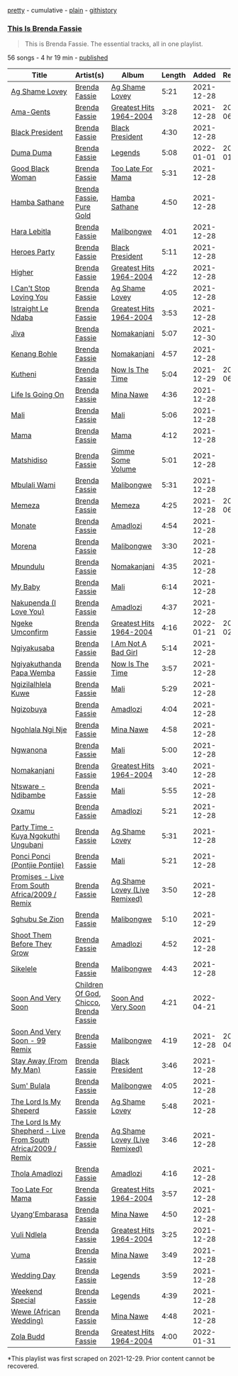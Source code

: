 [pretty](/playlists/pretty/37i9dQZF1DZ06evO00eJOV.md) - cumulative - [plain](/playlists/plain/37i9dQZF1DZ06evO00eJOV) - [githistory](https://github.githistory.xyz/mackorone/spotify-playlist-archive/blob/main/playlists/plain/37i9dQZF1DZ06evO00eJOV)

### [This Is Brenda Fassie](https://open.spotify.com/playlist/37i9dQZF1DZ06evO00eJOV)

> This is Brenda Fassie\. The essential tracks, all in one playlist.

56 songs - 4 hr 19 min - [published](https://open.spotify.com/playlist/2DhoEkaEQKaK2kFK1DH9XS)

| Title | Artist(s) | Album | Length | Added | Removed |
|---|---|---|---|---|---|
| [Ag Shame Lovey](https://open.spotify.com/track/0bkWZRgB7snn6T54Y1mexg) | [Brenda Fassie](https://open.spotify.com/artist/07Pw9XQo0hIwtKRrBwo0Rl) | [Ag Shame Lovey](https://open.spotify.com/album/2yAfaG9DutJ1MDKadP9kZ8) | 5:21 | 2021-12-28 |  |
| [Ama\-Gents](https://open.spotify.com/track/4cSfKyG7CwbggcJwOrF0mj) | [Brenda Fassie](https://open.spotify.com/artist/07Pw9XQo0hIwtKRrBwo0Rl) | [Greatest Hits 1964\-2004](https://open.spotify.com/album/7nPJeqaecmuCa9fau1OHQ0) | 3:28 | 2021-12-28 | 2022-06-23 |
| [Black President](https://open.spotify.com/track/1u6y55ANLeAiIP26F3I3r4) | [Brenda Fassie](https://open.spotify.com/artist/07Pw9XQo0hIwtKRrBwo0Rl) | [Black President](https://open.spotify.com/album/3HhEwfPwfAqK2D0fe7TBWW) | 4:30 | 2021-12-28 |  |
| [Duma Duma](https://open.spotify.com/track/5n0eOWrxigMiLqaSdUJIk9) | [Brenda Fassie](https://open.spotify.com/artist/07Pw9XQo0hIwtKRrBwo0Rl) | [Legends](https://open.spotify.com/album/0RDdkzqoqSDVle30Cn4csO) | 5:08 | 2022-01-01 | 2022-01-03 |
| [Good Black Woman](https://open.spotify.com/track/0tBcgGtZP7OmfiSG5LiXqX) | [Brenda Fassie](https://open.spotify.com/artist/07Pw9XQo0hIwtKRrBwo0Rl) | [Too Late For Mama](https://open.spotify.com/album/46iGQsed63hPnVAF45FCLN) | 5:31 | 2021-12-28 |  |
| [Hamba Sathane](https://open.spotify.com/track/5WRoiwyCUQxn4eE6WOaQKa) | [Brenda Fassie](https://open.spotify.com/artist/07Pw9XQo0hIwtKRrBwo0Rl), [Pure Gold](https://open.spotify.com/artist/3EDFeCAmLSVbMJZJBZj05z) | [Hamba Sathane](https://open.spotify.com/album/1mNSmtT55yrOH4TFCdQJtJ) | 4:50 | 2021-12-28 |  |
| [Hara Lebitla](https://open.spotify.com/track/1KrgwYPtJTmQX9rxVqJZFa) | [Brenda Fassie](https://open.spotify.com/artist/07Pw9XQo0hIwtKRrBwo0Rl) | [Malibongwe](https://open.spotify.com/album/61hCmpIiqa7Ok76xexTzO6) | 4:01 | 2021-12-28 |  |
| [Heroes Party](https://open.spotify.com/track/3pTPE65rcQD17NixGk7Lzw) | [Brenda Fassie](https://open.spotify.com/artist/07Pw9XQo0hIwtKRrBwo0Rl) | [Black President](https://open.spotify.com/album/3HhEwfPwfAqK2D0fe7TBWW) | 5:11 | 2021-12-28 |  |
| [Higher](https://open.spotify.com/track/0Ek44VdlLSiO5MLWISwP5H) | [Brenda Fassie](https://open.spotify.com/artist/07Pw9XQo0hIwtKRrBwo0Rl) | [Greatest Hits 1964\-2004](https://open.spotify.com/album/7nPJeqaecmuCa9fau1OHQ0) | 4:22 | 2021-12-28 |  |
| [I Can't Stop Loving You](https://open.spotify.com/track/6qhfrCJkCrQsyhqt1tpRIG) | [Brenda Fassie](https://open.spotify.com/artist/07Pw9XQo0hIwtKRrBwo0Rl) | [Ag Shame Lovey](https://open.spotify.com/album/2yAfaG9DutJ1MDKadP9kZ8) | 4:05 | 2021-12-28 |  |
| [Istraight Le Ndaba](https://open.spotify.com/track/7qoPu9OMcp56rieRncfF6J) | [Brenda Fassie](https://open.spotify.com/artist/07Pw9XQo0hIwtKRrBwo0Rl) | [Greatest Hits 1964\-2004](https://open.spotify.com/album/7nPJeqaecmuCa9fau1OHQ0) | 3:53 | 2021-12-28 |  |
| [Jiva](https://open.spotify.com/track/0mJXMCZ4p6bPVpsjj0zTGe) | [Brenda Fassie](https://open.spotify.com/artist/07Pw9XQo0hIwtKRrBwo0Rl) | [Nomakanjani](https://open.spotify.com/album/5ahFIyiKJP6a1JlNCZ4fzM) | 5:07 | 2021-12-30 |  |
| [Kenang Bohle](https://open.spotify.com/track/1ZarN2H9sexCr38Rlm06NU) | [Brenda Fassie](https://open.spotify.com/artist/07Pw9XQo0hIwtKRrBwo0Rl) | [Nomakanjani](https://open.spotify.com/album/5ahFIyiKJP6a1JlNCZ4fzM) | 4:57 | 2021-12-28 |  |
| [Kutheni](https://open.spotify.com/track/0qrJ1ifPy3j0pUhYx6Lsfh) | [Brenda Fassie](https://open.spotify.com/artist/07Pw9XQo0hIwtKRrBwo0Rl) | [Now Is The Time](https://open.spotify.com/album/7B7IBtt8hrh1fayumg5JkD) | 5:04 | 2021-12-29 | 2022-06-23 |
| [Life Is Going On](https://open.spotify.com/track/1YeFEB5XaozlnCwXs6I9rp) | [Brenda Fassie](https://open.spotify.com/artist/07Pw9XQo0hIwtKRrBwo0Rl) | [Mina Nawe](https://open.spotify.com/album/2bghemSyO0h96j7YDSjpV0) | 4:36 | 2021-12-28 |  |
| [Mali](https://open.spotify.com/track/1QIayXInAVGwR7ZktE3FLB) | [Brenda Fassie](https://open.spotify.com/artist/07Pw9XQo0hIwtKRrBwo0Rl) | [Mali](https://open.spotify.com/album/5Sxb6kh9aVFcH1r3a6kpUP) | 5:06 | 2021-12-28 |  |
| [Mama](https://open.spotify.com/track/1pLVv5izG6cj2GiQdsEreq) | [Brenda Fassie](https://open.spotify.com/artist/07Pw9XQo0hIwtKRrBwo0Rl) | [Mama](https://open.spotify.com/album/3gMIm1DzHL4BFdfzarGX42) | 4:12 | 2021-12-28 |  |
| [Matshidiso](https://open.spotify.com/track/3rcrsKkRXu7EnVHLCdrUGF) | [Brenda Fassie](https://open.spotify.com/artist/07Pw9XQo0hIwtKRrBwo0Rl) | [Gimme Some Volume](https://open.spotify.com/album/0mZUadtsJA1ax3WHtX8oAO) | 5:01 | 2021-12-28 |  |
| [Mbulali Wami](https://open.spotify.com/track/4mv628DTPrlRfEbCx8VOjX) | [Brenda Fassie](https://open.spotify.com/artist/07Pw9XQo0hIwtKRrBwo0Rl) | [Malibongwe](https://open.spotify.com/album/61hCmpIiqa7Ok76xexTzO6) | 5:31 | 2021-12-28 |  |
| [Memeza](https://open.spotify.com/track/3PCKM1x8qKIMjApmC6u2Ze) | [Brenda Fassie](https://open.spotify.com/artist/07Pw9XQo0hIwtKRrBwo0Rl) | [Memeza](https://open.spotify.com/album/0IvfrpuZ1uq9JGuWrImJqQ) | 4:25 | 2021-12-28 | 2022-06-23 |
| [Monate](https://open.spotify.com/track/3xP06xjR4drFbWNXarAbGk) | [Brenda Fassie](https://open.spotify.com/artist/07Pw9XQo0hIwtKRrBwo0Rl) | [Amadlozi](https://open.spotify.com/album/36kOxKTiTXKPhCviqniiNw) | 4:54 | 2021-12-28 |  |
| [Morena](https://open.spotify.com/track/16MAkaxp01uHJLm6kKIu7L) | [Brenda Fassie](https://open.spotify.com/artist/07Pw9XQo0hIwtKRrBwo0Rl) | [Malibongwe](https://open.spotify.com/album/61hCmpIiqa7Ok76xexTzO6) | 3:30 | 2021-12-28 |  |
| [Mpundulu](https://open.spotify.com/track/0UqdpKfjQXx242CoKQMVqr) | [Brenda Fassie](https://open.spotify.com/artist/07Pw9XQo0hIwtKRrBwo0Rl) | [Nomakanjani](https://open.spotify.com/album/5ahFIyiKJP6a1JlNCZ4fzM) | 4:35 | 2021-12-28 |  |
| [My Baby](https://open.spotify.com/track/6fWKHcXxJQHV2xCiQCSTWu) | [Brenda Fassie](https://open.spotify.com/artist/07Pw9XQo0hIwtKRrBwo0Rl) | [Mali](https://open.spotify.com/album/5Sxb6kh9aVFcH1r3a6kpUP) | 6:14 | 2021-12-28 |  |
| [Nakupenda \(I Love You\)](https://open.spotify.com/track/0blTOYXnFJ57BmSgXLU7NR) | [Brenda Fassie](https://open.spotify.com/artist/07Pw9XQo0hIwtKRrBwo0Rl) | [Amadlozi](https://open.spotify.com/album/36kOxKTiTXKPhCviqniiNw) | 4:37 | 2021-12-28 |  |
| [Ngeke Umconfirm](https://open.spotify.com/track/60x01dD48MK74ivENAzXxf) | [Brenda Fassie](https://open.spotify.com/artist/07Pw9XQo0hIwtKRrBwo0Rl) | [Greatest Hits 1964\-2004](https://open.spotify.com/album/7nPJeqaecmuCa9fau1OHQ0) | 4:16 | 2022-01-21 | 2022-02-22 |
| [Ngiyakusaba](https://open.spotify.com/track/6ILdtae2jIJoaj0aFxqQQ4) | [Brenda Fassie](https://open.spotify.com/artist/07Pw9XQo0hIwtKRrBwo0Rl) | [I Am Not A Bad Girl](https://open.spotify.com/album/0vIuUSqlsrRd0n1WTkU51Y) | 5:14 | 2021-12-28 |  |
| [Ngiyakuthanda Papa Wemba](https://open.spotify.com/track/4C0GA7K5qTaqpfssY9AEvs) | [Brenda Fassie](https://open.spotify.com/artist/07Pw9XQo0hIwtKRrBwo0Rl) | [Now Is The Time](https://open.spotify.com/album/7B7IBtt8hrh1fayumg5JkD) | 3:57 | 2021-12-28 |  |
| [Ngizilalhlela Kuwe](https://open.spotify.com/track/4pyla5gfRMQicI3X7Z84pp) | [Brenda Fassie](https://open.spotify.com/artist/07Pw9XQo0hIwtKRrBwo0Rl) | [Mali](https://open.spotify.com/album/5Sxb6kh9aVFcH1r3a6kpUP) | 5:29 | 2021-12-28 |  |
| [Ngizobuya](https://open.spotify.com/track/7lT8T11ouPtzJ9kQD2ohqC) | [Brenda Fassie](https://open.spotify.com/artist/07Pw9XQo0hIwtKRrBwo0Rl) | [Amadlozi](https://open.spotify.com/album/36kOxKTiTXKPhCviqniiNw) | 4:04 | 2021-12-28 |  |
| [Ngohlala Ngi Nje](https://open.spotify.com/track/5oV9NjG1DzywliYzg1CLaS) | [Brenda Fassie](https://open.spotify.com/artist/07Pw9XQo0hIwtKRrBwo0Rl) | [Mina Nawe](https://open.spotify.com/album/2bghemSyO0h96j7YDSjpV0) | 4:58 | 2021-12-28 |  |
| [Ngwanona](https://open.spotify.com/track/1FSZuMu3FlBjVqyqtoDA3e) | [Brenda Fassie](https://open.spotify.com/artist/07Pw9XQo0hIwtKRrBwo0Rl) | [Mali](https://open.spotify.com/album/5Sxb6kh9aVFcH1r3a6kpUP) | 5:00 | 2021-12-28 |  |
| [Nomakanjani](https://open.spotify.com/track/7sAaRNhvkHH87PnV5ArZ98) | [Brenda Fassie](https://open.spotify.com/artist/07Pw9XQo0hIwtKRrBwo0Rl) | [Greatest Hits 1964\-2004](https://open.spotify.com/album/7nPJeqaecmuCa9fau1OHQ0) | 3:40 | 2021-12-28 |  |
| [Ntsware \- Ndibambe](https://open.spotify.com/track/2CbMJFrNNXHFEJ0rfvAg8I) | [Brenda Fassie](https://open.spotify.com/artist/07Pw9XQo0hIwtKRrBwo0Rl) | [Mali](https://open.spotify.com/album/5Sxb6kh9aVFcH1r3a6kpUP) | 5:55 | 2021-12-28 |  |
| [Oxamu](https://open.spotify.com/track/3c12Qf7JZy3v7RHntq5HQ6) | [Brenda Fassie](https://open.spotify.com/artist/07Pw9XQo0hIwtKRrBwo0Rl) | [Amadlozi](https://open.spotify.com/album/36kOxKTiTXKPhCviqniiNw) | 5:21 | 2021-12-28 |  |
| [Party Time \- Kuya Ngokuthi Ungubani](https://open.spotify.com/track/1BNqCfgKVNePaG8AKR1qzw) | [Brenda Fassie](https://open.spotify.com/artist/07Pw9XQo0hIwtKRrBwo0Rl) | [Ag Shame Lovey](https://open.spotify.com/album/2yAfaG9DutJ1MDKadP9kZ8) | 5:31 | 2021-12-28 |  |
| [Ponci Ponci \(Pontjie Pontjie\)](https://open.spotify.com/track/49SjeHQevHY5zP1cqqxi9t) | [Brenda Fassie](https://open.spotify.com/artist/07Pw9XQo0hIwtKRrBwo0Rl) | [Mali](https://open.spotify.com/album/5Sxb6kh9aVFcH1r3a6kpUP) | 5:21 | 2021-12-28 |  |
| [Promises \- Live From South Africa/2009 / Remix](https://open.spotify.com/track/3ip1rB1iNyVNMwdkYvuGAX) | [Brenda Fassie](https://open.spotify.com/artist/07Pw9XQo0hIwtKRrBwo0Rl) | [Ag Shame Lovey \(Live Remixed\)](https://open.spotify.com/album/0dGDWDL5KogcG3f5DGH744) | 3:50 | 2021-12-28 |  |
| [Sghubu Se Zion](https://open.spotify.com/track/727vglMCO4yr5GGbvjPsiB) | [Brenda Fassie](https://open.spotify.com/artist/07Pw9XQo0hIwtKRrBwo0Rl) | [Malibongwe](https://open.spotify.com/album/61hCmpIiqa7Ok76xexTzO6) | 5:10 | 2021-12-29 |  |
| [Shoot Them Before They Grow](https://open.spotify.com/track/7zpKc24gsz4QrNSbl70B32) | [Brenda Fassie](https://open.spotify.com/artist/07Pw9XQo0hIwtKRrBwo0Rl) | [Amadlozi](https://open.spotify.com/album/36kOxKTiTXKPhCviqniiNw) | 4:52 | 2021-12-28 |  |
| [Sikelele](https://open.spotify.com/track/6vAtb3hkVBmYiIYD0PlVIU) | [Brenda Fassie](https://open.spotify.com/artist/07Pw9XQo0hIwtKRrBwo0Rl) | [Malibongwe](https://open.spotify.com/album/61hCmpIiqa7Ok76xexTzO6) | 4:43 | 2021-12-28 |  |
| [Soon And Very Soon](https://open.spotify.com/track/6moVmCVeuTE9kVkLqb4LOs) | [Children Of God](https://open.spotify.com/artist/2DPySSVd2uQRDoUIMA9pEq), [Chicco](https://open.spotify.com/artist/0k8qF9yLQtIcgozNjrIk7f), [Brenda Fassie](https://open.spotify.com/artist/07Pw9XQo0hIwtKRrBwo0Rl) | [Soon And Very Soon](https://open.spotify.com/album/6lCOAL1VyOJF5pcCDwKRxs) | 4:21 | 2022-04-21 |  |
| [Soon And Very Soon \- 99 Remix](https://open.spotify.com/track/7eAvqI5V1YcEm7XdtLksZG) | [Brenda Fassie](https://open.spotify.com/artist/07Pw9XQo0hIwtKRrBwo0Rl) | [Malibongwe](https://open.spotify.com/album/61hCmpIiqa7Ok76xexTzO6) | 4:19 | 2021-12-28 | 2022-04-22 |
| [Stay Away \(From My Man\)](https://open.spotify.com/track/40DPMkp4xEbKKkhUCR65Iv) | [Brenda Fassie](https://open.spotify.com/artist/07Pw9XQo0hIwtKRrBwo0Rl) | [Black President](https://open.spotify.com/album/3HhEwfPwfAqK2D0fe7TBWW) | 3:46 | 2021-12-28 |  |
| [Sum' Bulala](https://open.spotify.com/track/6VLBus4MvXYJ0wdV0GLv1Y) | [Brenda Fassie](https://open.spotify.com/artist/07Pw9XQo0hIwtKRrBwo0Rl) | [Malibongwe](https://open.spotify.com/album/61hCmpIiqa7Ok76xexTzO6) | 4:05 | 2021-12-28 |  |
| [The Lord Is My Sheperd](https://open.spotify.com/track/2oaBWSFWKd5Nc3c0cE2pLE) | [Brenda Fassie](https://open.spotify.com/artist/07Pw9XQo0hIwtKRrBwo0Rl) | [Ag Shame Lovey](https://open.spotify.com/album/2yAfaG9DutJ1MDKadP9kZ8) | 5:48 | 2021-12-28 |  |
| [The Lord Is My Shepherd \- Live From South Africa/2009 / Remix](https://open.spotify.com/track/2DsqX7kQXv60ALp6jHVF0R) | [Brenda Fassie](https://open.spotify.com/artist/07Pw9XQo0hIwtKRrBwo0Rl) | [Ag Shame Lovey \(Live Remixed\)](https://open.spotify.com/album/0dGDWDL5KogcG3f5DGH744) | 3:46 | 2021-12-28 |  |
| [Thola Amadlozi](https://open.spotify.com/track/7iweG0YIPsYKQhiKlMDDsh) | [Brenda Fassie](https://open.spotify.com/artist/07Pw9XQo0hIwtKRrBwo0Rl) | [Amadlozi](https://open.spotify.com/album/36kOxKTiTXKPhCviqniiNw) | 4:16 | 2021-12-28 |  |
| [Too Late For Mama](https://open.spotify.com/track/5HQ1TGuNCF13mtH2HF39w0) | [Brenda Fassie](https://open.spotify.com/artist/07Pw9XQo0hIwtKRrBwo0Rl) | [Greatest Hits 1964\-2004](https://open.spotify.com/album/7nPJeqaecmuCa9fau1OHQ0) | 3:57 | 2021-12-28 |  |
| [Uyang'Embarasa](https://open.spotify.com/track/2sYRByVFwMQAx6K0CTWizr) | [Brenda Fassie](https://open.spotify.com/artist/07Pw9XQo0hIwtKRrBwo0Rl) | [Mina Nawe](https://open.spotify.com/album/2bghemSyO0h96j7YDSjpV0) | 4:50 | 2021-12-28 |  |
| [Vuli Ndlela](https://open.spotify.com/track/68RV0HNYnbkrztSe9sBZ1W) | [Brenda Fassie](https://open.spotify.com/artist/07Pw9XQo0hIwtKRrBwo0Rl) | [Greatest Hits 1964\-2004](https://open.spotify.com/album/7nPJeqaecmuCa9fau1OHQ0) | 3:25 | 2021-12-28 |  |
| [Vuma](https://open.spotify.com/track/6mWsjfFrRkdIr03LBN0Zpa) | [Brenda Fassie](https://open.spotify.com/artist/07Pw9XQo0hIwtKRrBwo0Rl) | [Mina Nawe](https://open.spotify.com/album/2bghemSyO0h96j7YDSjpV0) | 3:49 | 2021-12-28 |  |
| [Wedding Day](https://open.spotify.com/track/26e8Qw2ABeMtVbYxIYIkMr) | [Brenda Fassie](https://open.spotify.com/artist/07Pw9XQo0hIwtKRrBwo0Rl) | [Legends](https://open.spotify.com/album/0RDdkzqoqSDVle30Cn4csO) | 3:59 | 2021-12-28 |  |
| [Weekend Special](https://open.spotify.com/track/0t8R66DymqgWq2BjureW9r) | [Brenda Fassie](https://open.spotify.com/artist/07Pw9XQo0hIwtKRrBwo0Rl) | [Legends](https://open.spotify.com/album/0RDdkzqoqSDVle30Cn4csO) | 4:39 | 2021-12-28 |  |
| [Wewe \(African Wedding\)](https://open.spotify.com/track/26vfNVp3EkjxMZv9ix1vXw) | [Brenda Fassie](https://open.spotify.com/artist/07Pw9XQo0hIwtKRrBwo0Rl) | [Mina Nawe](https://open.spotify.com/album/2bghemSyO0h96j7YDSjpV0) | 4:48 | 2021-12-28 |  |
| [Zola Budd](https://open.spotify.com/track/2YAaOJ86NNPFq70QrMNc4g) | [Brenda Fassie](https://open.spotify.com/artist/07Pw9XQo0hIwtKRrBwo0Rl) | [Greatest Hits 1964\-2004](https://open.spotify.com/album/7nPJeqaecmuCa9fau1OHQ0) | 4:00 | 2022-01-31 |  |

\*This playlist was first scraped on 2021-12-29. Prior content cannot be recovered.

